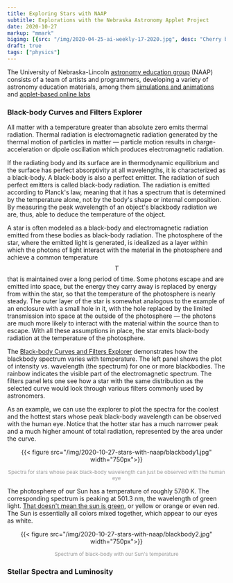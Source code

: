 ```yaml
---
title: Exploring Stars with NAAP
subtitle: Explorations with the Nebraska Astronomy Applet Project
date: 2020-10-27
markup: "mmark"
bigimg: [{src: "/img/2020-04-25-ai-weekly-17-2020.jpg", desc: "Cherry blossom (Berlin 2020)"}]
draft: true
tags: ["physics"]
---
```


The University of Nebraska-Lincoln [astronomy education group](https://astro.unl.edu/) (NAAP) consists of a team of artists and programmers, developing a variety of astronomy education materials, among them [simulations and animations](https://astro.unl.edu/animationsLinks.html) and [applet-based online labs](https://astro.unl.edu/naap/)
 


 
<!--more-->


### Black-body Curves and Filters Explorer

All matter with a temperature greater than absolute zero emits thermal radiation. Thermal radiation is electromagnetic radiation generated by the thermal motion of particles in matter &mdash; particle motion results in charge-acceleration or dipole oscillation which produces electromagnetic radiation. 

If the radiating body and its surface are in thermodynamic equilibrium and the surface has perfect absorptivity at all wavelengths, it is characterized as a black-body. A black-body is also a perfect emitter. The radiation of such perfect emitters is called black-body radiation. The radiation is emitted according to Planck's law, meaning that it has a spectrum that is determined by the temperature alone, not by the body's shape or internal composition. By measuring the peak wavelength of an object's blackbody radiation we are, thus, able to deduce the temperature of the object. 

A star is often modeled as a black-body and electromagnetic radiation emitted from these bodies as black-body radiation. The photosphere of the star, where the emitted light is generated, is idealized as a layer within which the photons of light interact with the material in the photosphere and achieve a common temperature $$T$$ that is maintained over a long period of time. Some photons escape and are emitted into space, but the energy they carry away is replaced by energy from within the star, so that the temperature of the photosphere is nearly steady. The outer layer of the star is somewhat analogous to the example of an enclosure with a small hole in it, with the hole replaced by the limited transmission into space at the outside of the photosphere &mdash; the photons are much more likely to interact with the material within the source than to escape. With all these assumptions in place, the star emits black-body radiation at the temperature of the photosphere. 

The [Black-body Curves and Filters Explorer](https://astro.unl.edu/classaction/animations/light/bbexplorer.html) demonstrates how the blackbody spectrum varies with temperature. The left panel shows the plot of intensity vs. wavelength (the spectrum) for one or more blackbodies. The rainbow indicates the visible part of the electromagnetic spectrum. The filters panel lets one see how a star with the same distribution as the selected curve would look through various filters commonly used by astronomers.

As an example, we can use the explorer to plot the spectra for the coolest and the hottest stars whose peak black-body wavelength can be observed with the human eye. Notice that the hotter star has a much narrower peak and a much higher amount of total radiation, represented by the area under the curve.

<center>
{{< figure src="/img/2020-10-27-stars-with-naap/blackbody1.jpg" width="750px">}}
<p style="color:#989898"><small>
Spectra for stars whose peak black-body wavelength can just be observed with the human eye
</small></p>
</center>

The photosphere of our Sun has a temperature of roughly 5780 K. The corresponding spectrum is peaking at 501.3 nm, the wavelength of green light. [That doesn't mean the sun is green](http://solar-center.stanford.edu/SID/activities/GreenSun.html), or yellow or orange or even red. The Sun is essentially all colors mixed together, which appear to our eyes as white.

<center>
{{< figure src="/img/2020-10-27-stars-with-naap/blackbody2.jpg" width="750px">}}
<p style="color:#989898"><small>
Spectrum of black-body with our Sun's temperature</small></p>
</center>


### Stellar Spectra and Luminosity


